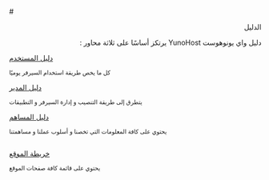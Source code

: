 #<div dir="auto">الدليل</div>

<p dir="rtl" class="lead">
دليل واي يونوهوست YunoHost يرتكز أساسًا على ثلاثة محاور :
</p>

<div class="row text-center">

<div class="col col-md-4 col-md-offset-1">
<a class="btn btn-success btn-lg" href="/userdoc_fr"><span class="glyphicon glyphicon-user"></span> دليل المستخدم</a>
<p><small class="text-muted">كل ما يخص طريقة استخدام السيرفر يوميًا</small></p>
</div>

<div class="col col-md-4 col-md-offset-1">
<a class="btn btn-primary btn-lg" href="/admindoc_fr"><span class="glyphicon glyphicon-lock"></span> دليل المدير</a>
<p><small class="text-muted">يتطرق إلى طريقة التنصيب و إدارة السيرفر و التطبيقات</small></p>
</div>

<div class="col col-md-5 col-md-offset-3">
<a class="btn btn-danger btn-lg" href="/contributordoc_fr"><span class="glyphicon glyphicon-heart"></span> دليل المساهم</a>
<p><small class="text-muted">يحتوي على كافة المعلومات التي تخصنا و أسلوب عملنا و مساهمتنا</small></p>
</div>

</div>

<div class="row text-center" style="margin-top: 2em;">
    <div class="col col-md-5 col-md-offset-3">
    <a class="btn btn-default btn-lg" href="/sitemap_fr"><span class="glyphicon glyphicon-list"></span> خريطة الموقع</a>
    <p><small class="text-muted">يحتوي على قائمة كافة صفحات الموقع</small></p>
    </div>

</div>
